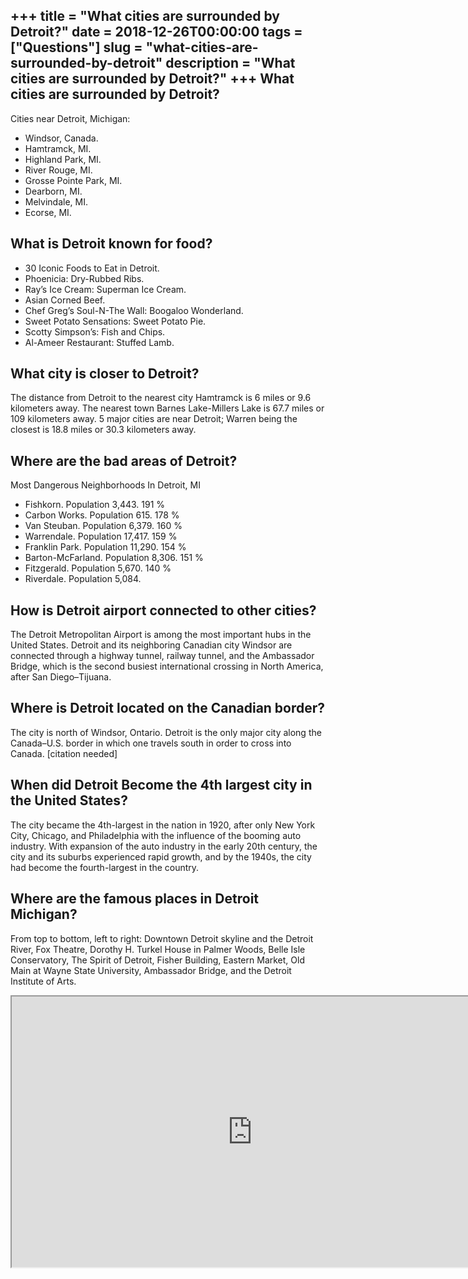 +++
title = "What cities are surrounded by Detroit?"
date = 2018-12-26T00:00:00
tags = ["Questions"]
slug = "what-cities-are-surrounded-by-detroit"
description = "What cities are surrounded by Detroit?"
+++
What cities are surrounded by Detroit?
--------------------------------------

Cities near Detroit, Michigan:

- Windsor, Canada.
- Hamtramck, MI.
- Highland Park, MI.
- River Rouge, MI.
- Grosse Pointe Park, MI.
- Dearborn, MI.
- Melvindale, MI.
- Ecorse, MI.

What is Detroit known for food?
-------------------------------

- 30 Iconic Foods to Eat in Detroit.
- Phoenicia: Dry-Rubbed Ribs.
- Ray’s Ice Cream: Superman Ice Cream.
- Asian Corned Beef.
- Chef Greg’s Soul-N-The Wall: Boogaloo Wonderland.
- Sweet Potato Sensations: Sweet Potato Pie.
- Scotty Simpson’s: Fish and Chips.
- Al-Ameer Restaurant: Stuffed Lamb.

What city is closer to Detroit?
-------------------------------

The distance from Detroit to the nearest city Hamtramck is 6 miles or 9.6 kilometers away. The nearest town Barnes Lake-Millers Lake is 67.7 miles or 109 kilometers away. 5 major cities are near Detroit; Warren being the closest is 18.8 miles or 30.3 kilometers away.

Where are the bad areas of Detroit?
-----------------------------------

Most Dangerous Neighborhoods In Detroit, MI

- Fishkorn. Population 3,443. 191 %
- Carbon Works. Population 615. 178 %
- Van Steuban. Population 6,379. 160 %
- Warrendale. Population 17,417. 159 %
- Franklin Park. Population 11,290. 154 %
- Barton-McFarland. Population 8,306. 151 %
- Fitzgerald. Population 5,670. 140 %
- Riverdale. Population 5,084.

How is Detroit airport connected to other cities?
-------------------------------------------------

The Detroit Metropolitan Airport is among the most important hubs in the United States. Detroit and its neighboring Canadian city Windsor are connected through a highway tunnel, railway tunnel, and the Ambassador Bridge, which is the second busiest international crossing in North America, after San Diego–Tijuana.

Where is Detroit located on the Canadian border?
------------------------------------------------

The city is north of Windsor, Ontario. Detroit is the only major city along the Canada–U.S. border in which one travels south in order to cross into Canada. \[citation needed\]

When did Detroit Become the 4th largest city in the United States?
------------------------------------------------------------------

The city became the 4th-largest in the nation in 1920, after only New York City, Chicago, and Philadelphia with the influence of the booming auto industry. With expansion of the auto industry in the early 20th century, the city and its suburbs experienced rapid growth, and by the 1940s, the city had become the fourth-largest in the country.

Where are the famous places in Detroit Michigan?
------------------------------------------------

From top to bottom, left to right: Downtown Detroit skyline and the Detroit River, Fox Theatre, Dorothy H. Turkel House in Palmer Woods, Belle Isle Conservatory, The Spirit of Detroit, Fisher Building, Eastern Market, Old Main at Wayne State University, Ambassador Bridge, and the Detroit Institute of Arts.

<iframe allow="accelerometer; autoplay; clipboard-write; encrypted-media; gyroscope; picture-in-picture" allowfullscreen="" class="__youtube_prefs__  epyt-is-override  no-lazyload" data-no-lazy="1" data-origheight="433" data-origwidth="770" data-skipgform_ajax_framebjll="" height="433" id="_ytid_73814" loading="lazy" src="https://www.youtube.com/embed/2e1ojG5f-Cc?enablejsapi=1&autoplay=0&cc_load_policy=0&cc_lang_pref=&iv_load_policy=1&loop=0&modestbranding=0&rel=1&fs=1&playsinline=0&autohide=2&theme=dark&color=red&controls=1&" title="YouTube player" width="770"></iframe>
